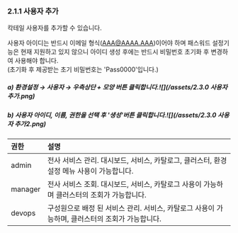 ### 2.1.1 사용자 추가

칵테일 사용자를 추가할 수 있습니다.

사용자 아이디는 반드시 이메일 형식\(AAA@AAAA.AAA\)이어야 하며 패스워드 설정기능은 현재 지원하고 있지 않으니 아이디 생성 후에는 반드시 비밀번호 초기화 후 변경하여 사용해야 합니다.  
\(초기화 후 제공받는 초기 비밀번호는 'Pass0000'입니다.\)

##### a\) 환경설정 → 사용자 → 우측상단 + 모양 버튼 클릭합니다.![](/assets/2.3.0 사용자 추가.png)

##### b\)  사용자 아이디, 이름, 권한을 선택 후 '생성'버튼 클릭합니다.![](/assets/2.3.0 사용자 추가2.png)

| **권한** | **설명** |
| :--- | :--- |
| admin | 전사 서비스 관리. 대시보드, 서비스, 카탈로그, 클러스터, 환경설정 메뉴 사용이 가능합니다. |
| manager | 전사 서비스 조회. 대시보드, 서비스, 카탈로그 사용이 가능하며 클러스터의 조회가  가능합니다. |
| devops | 구성원으로 배정 된 서비스 관리. 서비스, 카탈로그 사용이 가능하며, 클러스터의 조회가 가능합니다. |



